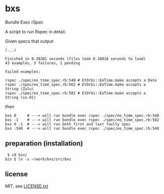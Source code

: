 
# bxs

Bundle Exec rSpec

A script to run Rspec in detail.

Given specs that output
```
(...)

Finished in 0.38381 seconds (files took 0.10018 seconds to load)
43 examples, 3 failures, 1 pending

Failed examples:

rspec ./spec/eo_time_spec.rb:540 # EtOrbi::EoTime.make accepts a Date
rspec ./spec/eo_time_spec.rb:562 # EtOrbi::EoTime.make accepts a String (Zulu)
rspec ./spec/eo_time_spec.rb:582 # EtOrbi::EoTime.make accepts a String (ss-01)
```
then
```
bxs 0     # ---> will run bundle exec rspec ./spec/eo_time_spec.rb:540
bxs -1    # ---> will run bundle exec rspec ./spec/eo_time_spec.rb:582
bxs 0 -1  # ---> will run both first and last faulty spec
bxs :540  # ---> will run bundle exec rspec ./spec/eo_time_spec.rb:540
```


## preparation (installation)

```
 $ cd bin/
bin $ ln -s ~/work/bxs/src/bxs
```


## license

MIT, see [LICENSE.txt](LICENSE.txt)

